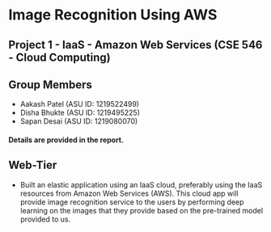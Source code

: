 # Image Recognition Using AWS
## Project 1 - IaaS - Amazon Web Services (CSE 546 - Cloud Computing)

## Group Members
* Aakash Patel (ASU ID: 1219522499)
* Disha Bhukte (ASU ID: 1219495225)
* Sapan Desai  (ASU ID: 1219080070)

#### Details are provided in the report.
  
## Web-Tier
* Built an elastic application using an IaaS cloud, preferably using the IaaS resources from
Amazon Web Services (AWS). This cloud app will provide image recognition service to the users
by performing deep learning on the images that they provide based on the pre-trained model
provided to us. 
